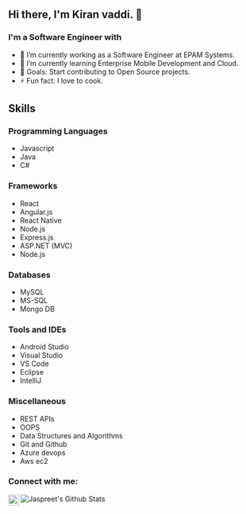 ## Hi there, I'm Kiran vaddi. 👋

### I'm a Software Engineer with 
- 🔭 I’m currently working as a Software Engineer at EPAM Systems.
- 🌱 I’m currently learning Enterprise Mobile Development and Cloud.
- 🥅 Goals: Start contributing to Open Source projects.
- ⚡ Fun fact: I love to cook.

## Skills
### Programming Languages
* Javascript
* Java
* C#

### Frameworks
* React
* Angular.js
* React Native
* Node.js
* Express.js
* ASP.NET (MVC)
* Node.js

### Databases
* MySQL
* MS-SQL
* Mongo DB
### Tools and IDEs
* Android Studio
* Visual Studio
* VS Code
* Eclipse
* IntelliJ
### Miscellaneous
* REST APIs
* OOPS
* Data Structures and Algorithms
* Git and Github
* Azure devops
* Aws ec2

### Connect with me:

[<img align="left" alt="kiranvaddi | LinkedIn" width="22px" src="https://cdn.jsdelivr.net/npm/simple-icons@v3/icons/linkedin.svg" />][linkedin]

<img align="left" alt="Jaspreet's Github Stats" src="https://github-readme-stats.codestackr.vercel.app/api?username=vaddisiva5034&show_icons=true&hide_border=true" />

[linkedin]: https://linkedin.com/in/kiran-vaddi-860b61139

